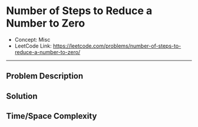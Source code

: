 # Number of Steps to Reduce a Number to Zero

- Concept: Misc
- LeetCode Link: https://leetcode.com/problems/number-of-steps-to-reduce-a-number-to-zero/

---

## Problem Description

## Solution

## Time/Space Complexity

